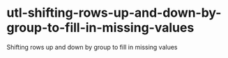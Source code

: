 # utl-shifting-rows-up-and-down-by-group-to-fill-in-missing-values
Shifting rows up and down by group to fill in missing values
